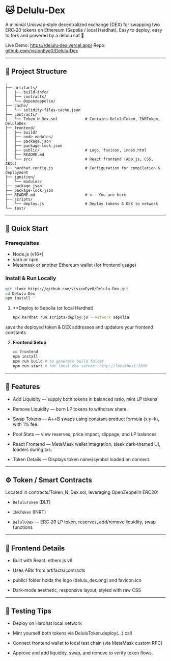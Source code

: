 # 🐱 Delulu‑Dex

A minimal Uniswap‑style decentralized exchange (DEX) for swapping two ERC‑20 tokens on Ethereum (Sepolia / local Hardhat). Easy to deploy, easy to fork and powered by a delulu cat 🚀

Live Demo: [https://delulu‑dex.vercel.app/](https://delulu‑dex.vercel.app/)
Repo: [github.com/visionEye0/Delulu‑Dex](github.com/visionEye0/Delulu‑Dex)

---

## 📁 Project Structure

```
.
├── artifacts/
│   ├── build‑info/
│   ├── contracts/
│   └── @openzeppelin/
├── cache/
│   └── solidity‑files‑cache.json
├── contracts/
│   └── Token_N_Dex.sol            # Contains DeluluToken, INRToken, DeluluDex
├── frontend/
│   ├── build/
│   ├── node_modules/
│   ├── package.json
│   ├── package-lock.json
│   ├── public/                    # Logo, favicon, index.html
│   ├── README.md
│   └── src/                       # React frontend (App.js, CSS, ABIs)
├── hardhat.config.js              # Configuration for compilation & deployment
├── ignition/
│   └── modules/
├── package.json
├── package-lock.json
├── README.md                      # <-- You are here
├── scripts/
│   └── deploy.js                  # Deploy tokens & DEX to network
└── test/
```
---

## 🚀 Quick Start

### Prerequisites
* Node.js (v16+)
* yarn or npm
* Metamask or another Ethereum wallet (for frontend usage)

### Install & Run Locally

```bash
git clone https://github.com/visionEye0/Delulu-Dex.git
cd Delulu-Dex
npm install
```

1. **Deploy to Sepolia (or local Hardhat)

   ```bash
   npx hardhat run scripts/deploy.js --network sepolia
   ```
save the deployed token & DEX addresses and updature your frontend constants

2. **Frontend Setup**
   ```bash
   cd frontend
   npm install
   npm run build # to generate build folder
   npm run start # for local dev server: http://localhost:3000
   ```

---

## 🔧 Features
* Add Liquidity — supply both tokens in balanced ratio, mint LP tokens

* Remove Liquidity — burn LP tokens to withdraw share.

* Swap Tokens — A↔B swaps using constant‑product formula (x·y=k), with 1% fee.

* Pool Stats — view reserves, price impact, slippage, and LP balances.

* React Frontend — MetaMask wallet integration, sleek dark-themed UI, loaders during txs.

* Token Details — Displays token name/symbol loaded on connect.

---

## ⚙️ Token / Smart Contracts
Located in contracts/Token_N_Dex.sol, leveraging OpenZeppelin ERC20:

* `DeluluToken` (DLT)

* `INRToken` (INRT)

* `DeluluDex` — ERC‑20 LP token, reserves, add/remove liquidity, swap functions

---

## 🎨 Frontend Details
* Built with React, ethers.js v6

* Uses ABIs from artifacts/contracts

* public/ folder holds the logo (delulu_dex.png) and favicon.ico

* Dark‑mode aesthetic, responsive layout, styled with raw CSS

---

## 🧪 Testing Tips
* Deploy on Hardhat local network

* Mint yourself both tokens via DeluluToken.deploy(...) call

* Connect frontend wallet to local test chain (via MetaMask custom RPC)

* Approve and add liquidity, swap, and remove to verify token flows.


